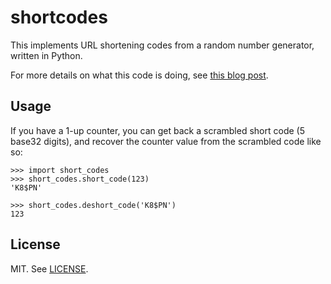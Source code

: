 # shortcodes

This implements URL shortening codes from a random number generator,
written in Python.

For more details on what this code is doing, see [this blog post](http://www.caswenson.com/2014_12_02_so_you_want_to_learn_crypto_part_2_cyclic_groups_and_short_codes).

## Usage

If you have a 1-up counter, you can get back a scrambled short code (5 base32 digits), and recover the counter value from the scrambled code like so:

```
>>> import short_codes
>>> short_codes.short_code(123)
'K8$PN'

>>> short_codes.deshort_code('K8$PN')
123
```

## License

MIT. See [LICENSE](LICENSE).
